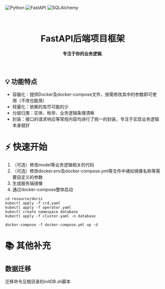 ![Python](https://img.shields.io/badge/Python-3.12-blue)
![FastAPI](https://img.shields.io/badge/FastAPI-0.104.0+-green)
![SQLAlchemy](https://img.shields.io/badge/SQLAlchemy-v2.0+-green)

<br/>
<h1 align="center">
FastAPI后端项目框架
</h1>
<h4 align="center">专注于你的业务逻辑.</h4>

[//]: # (<h4 align="center">)

[//]: # (  <a href="https://placehold">Quickstart</a> |)

[//]: # (  <a href="https://placehold/">Docs</a> |)

[//]: # (  <a href="https://placehold">Tutorials</a> |)

[//]: # (</h4>)
<br/>

## 💡 功能特点

- 容器化：提供Docker及docker-compose文件，按需修改其中的参数即可使用（不改也能用）
- 轻量化：依赖的库尽可能的少
- 分层归类：实体、枚举、业务逻辑条理清晰
- 封装：接口的请求响应等常规内容均进行了统一的封装，专注于实现业务逻辑本身就好

# ⚡ 快速开始

1. （可选）修改model等业务逻辑相关的代码
2. （可选）修改docker.env及docker-compose.yml等文件中诸如镜像名称等需要自定义的参数
3. 生成服务端镜像
4. 通过docker-compose整体启动

```部署doris数据库
cd resource/doris
kubectl apply -f crd.yaml
kubectl apply -f operator.yaml
kubectl create namespace database
kubectl apply -f cluster.yaml -n database
```

```启动docker-compose
docker-compose -f docker-compose.yml up -d
```

# 📚 其他补充

## 数据迁移

迁移命令见根目录的initDB.sh脚本
